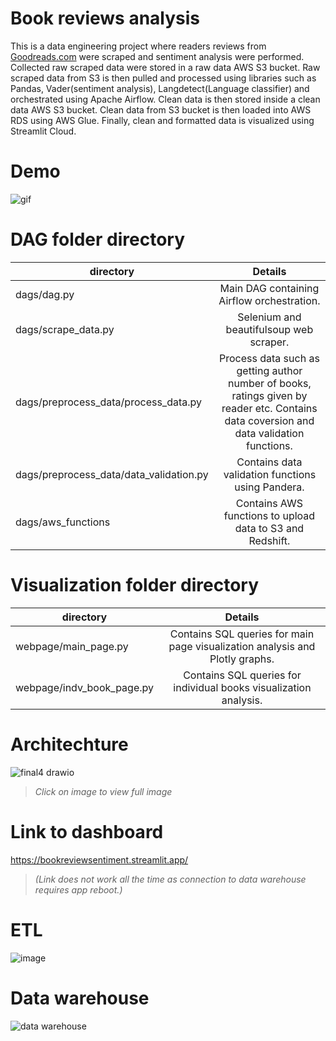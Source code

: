 
# Book reviews analysis

This is a data engineering project where readers reviews from [Goodreads.com](https://www.goodreads.com/?ref=nav_hom) were scraped and sentiment analysis were performed. Collected raw scraped data were stored in a raw data AWS S3 bucket. Raw scraped data from S3 is then pulled and processed using libraries such as Pandas, Vader(sentiment analysis), Langdetect(Language classifier) and orchestrated using Apache Airflow. Clean data is then stored inside a clean data AWS S3 bucket. Clean data from S3 bucket is then loaded into AWS RDS using AWS Glue. Finally, clean and formatted data is visualized using Streamlit Cloud.

# Demo
![gif](https://user-images.githubusercontent.com/65908522/229330837-d8a1813e-1e99-41cd-b893-5567c5f21826.gif)


# DAG folder directory

| directory       | Details          |
| ------------- |:-------------:|
| dags/dag.py   | Main DAG containing Airflow orchestration.|
| dags/scrape_data.py   |Selenium and beautifulsoup web scraper.|
| dags/preprocess_data/process_data.py   | Process data such as getting author number of books, ratings given by reader etc. Contains data coversion and data validation functions.
| dags/preprocess_data/data_validation.py   | Contains data validation functions using Pandera.|
|dags/aws_functions   | Contains AWS functions to upload data to S3 and Redshift.|

# Visualization folder directory
| directory | Details|
| ------------- |:-------------:|
| webpage/main_page.py   |Contains SQL queries for main page visualization analysis and Plotly graphs.|
| webpage/indv_book_page.py   | Contains SQL queries for individual books visualization analysis.|



# Architechture
![final4 drawio](https://user-images.githubusercontent.com/65908522/229278332-a595922b-36ef-43b2-9b7d-8d1b58a5f9f9.png)
> *Click on image to view full image*

# Link to dashboard
https://bookreviewsentiment.streamlit.app/
> *(Link does not work all the time as connection to data warehouse requires app reboot.)*
 

# ETL

![image](https://user-images.githubusercontent.com/65908522/229275814-d0cb2fe3-2cbe-4016-8a5f-712c90a3dc06.png)



# Data warehouse
![data warehouse](https://user-images.githubusercontent.com/65908522/229277881-01c94def-b4ff-4f15-b4d4-a958e1bef75f.png)





  
